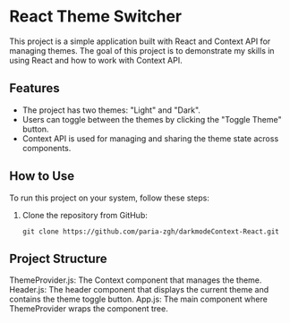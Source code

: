 # React Theme Switcher

This project is a simple application built with React and Context API for managing themes. The goal of this project is to demonstrate my skills in using React and how to work with Context API.

## Features

- The project has two themes: "Light" and "Dark".
- Users can toggle between the themes by clicking the "Toggle Theme" button.
- Context API is used for managing and sharing the theme state across components.

## How to Use

To run this project on your system, follow these steps:

1. Clone the repository from GitHub:
   ```
   git clone https://github.com/paria-zgh/darkmodeContext-React.git
## Project Structure

ThemeProvider.js: The Context component that manages the theme.
Header.js: The header component that displays the current theme and contains the theme toggle button.
App.js: The main component where ThemeProvider wraps the component tree.
